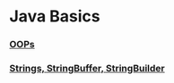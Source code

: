 # Java Basics

### [OOPs](./docs/oops.md) 
### [Strings, StringBuffer, StringBuilder](./docs/strings.md) 